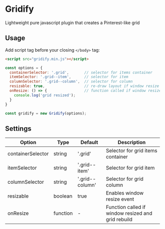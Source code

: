# Gridify

Lightweight pure javascript plugin that creates a Pinterest-like grid

## Usage

Add script tag before your closing `</body>` tag:
```html
<script src="gridify.min.js"></script>
```

```js
const options = {
  containerSelector: '.grid',       // selector for items container
  itemSelector: '.grid--item',      // selector for item
  columnSelector: '.grid--column',  // selector for column
  resizable: true,                  // re-draw layout if window resize
  onResize: () => {                 // function called if window resized and grid rebuild
    console.log('grid resized');
  }
}

const gridify = new Gridify(options);
```

## Settings

Option | Type | Default | Description
------ | ---- | ------- | -----------
containerSelector | string | '.grid' | Selector for grid items container
itemSelector | string | '.grid--item' | Selector for grid item
columnSelector | string | '.grid--column' | Selector for grid column
resizable | boolean | true | Enables window resize event
onResize | function | - | Function called if window resized and grid rebuild
